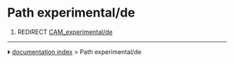 # Path experimental/de
1.  REDIRECT [CAM_experimental/de](CAM_experimental/de.md)



---
⏵ [documentation index](../README.md) > Path experimental/de

